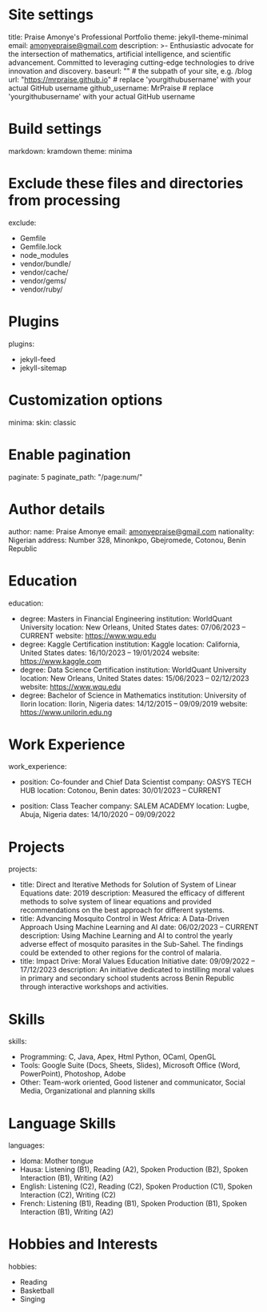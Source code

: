 # Site settings
title: Praise Amonye's Professional Portfolio
theme: jekyll-theme-minimal
email: amonyepraise@gmail.com
description: >-
  Enthusiastic advocate for the intersection of mathematics, artificial intelligence, and scientific advancement. Committed to leveraging cutting-edge technologies to drive innovation and discovery.
baseurl: "" # the subpath of your site, e.g. /blog
url: "https://mrpraise.github.io" # replace 'yourgithubusername' with your actual GitHub username
github_username: MrPraise # replace 'yourgithubusername' with your actual GitHub username

# Build settings
markdown: kramdown
theme: minima

# Exclude these files and directories from processing
exclude:
  - Gemfile
  - Gemfile.lock
  - node_modules
  - vendor/bundle/
  - vendor/cache/
  - vendor/gems/
  - vendor/ruby/

# Plugins
plugins:
  - jekyll-feed
  - jekyll-sitemap

# Customization options
minima:
  skin: classic

# Enable pagination
paginate: 5
paginate_path: "/page:num/"

# Author details
author:
  name: Praise Amonye
  email: amonyepraise@gmail.com
  nationality: Nigerian
  address: Number 328, Minonkpo, Gbejromede, Cotonou, Benin Republic

# Education
education:
  - degree: Masters in Financial Engineering
    institution: WorldQuant University
    location: New Orleans, United States
    dates: 07/06/2023 – CURRENT
    website: https://www.wqu.edu
  - degree: Kaggle Certification
    institution: Kaggle
    location: California, United States
    dates: 16/10/2023 – 19/01/2024
    website: https://www.kaggle.com
  - degree: Data Science Certification
    institution: WorldQuant University
    location: New Orleans, United States
    dates: 15/06/2023 – 02/12/2023
    website: https://www.wqu.edu
  - degree: Bachelor of Science in Mathematics
    institution: University of Ilorin
    location: Ilorin, Nigeria
    dates: 14/12/2015 – 09/09/2019
    website: https://www.unilorin.edu.ng

# Work Experience
work_experience:
  - position: Co-founder and Chief Data Scientist
    company: OASYS TECH HUB
    location: Cotonou, Benin
    dates: 30/01/2023 – CURRENT

  - position: Class Teacher
    company: SALEM ACADEMY
    location: Lugbe, Abuja, Nigeria
    dates: 14/10/2020 – 09/09/2022

# Projects
projects:
  - title: Direct and Iterative Methods for Solution of System of Linear Equations
    date: 2019
    description: Measured the efficacy of different methods to solve system of linear equations and provided recommendations on the best approach for different systems.
  - title: Advancing Mosquito Control in West Africa: A Data-Driven Approach Using Machine Learning and AI
    date: 06/02/2023 – CURRENT
    description: Using Machine Learning and AI to control the yearly adverse effect of mosquito parasites in the Sub-Sahel. The findings could be extended to other regions for the control of malaria.
  - title: Impact Drive: Moral Values Education Initiative
    date: 09/09/2022 – 17/12/2023
    description: An initiative dedicated to instilling moral values in primary and secondary school students across Benin Republic through interactive workshops and activities.

# Skills
skills:
  - Programming: C, Java, Apex, Html Python, OCaml, OpenGL
  - Tools: Google Suite (Docs, Sheets, Slides), Microsoft Office (Word, PowerPoint), Photoshop, Adobe
  - Other: Team-work oriented, Good listener and communicator, Social Media, Organizational and planning skills

# Language Skills
languages:
  - Idoma: Mother tongue
  - Hausa: Listening (B1), Reading (A2), Spoken Production (B2), Spoken Interaction (B1), Writing (A2)
  - English: Listening (C2), Reading (C2), Spoken Production (C1), Spoken Interaction (C2), Writing (C2)
  - French: Listening (B1), Reading (B1), Spoken Production (B1), Spoken Interaction (B1), Writing (A2)

# Hobbies and Interests
hobbies:
  - Reading
  - Basketball
  - Singing

